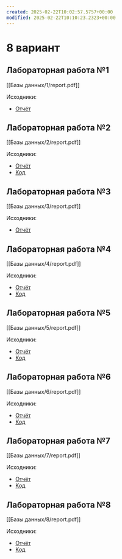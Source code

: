 ```yaml
---
created: 2025-02-22T10:02:57.5757+00:00
modified: 2025-02-22T10:10:23.2323+00:00
---
```

# 8 вариант
## Лабораторная работа №1
[[Базы данных/1/report.pdf]]

Исходники:
- [Отчёт](https://github.com/IAmProgrammist/lab_materials/tree/main/%D0%91%D0%B0%D0%B7%D1%8B%20%D0%B4%D0%B0%D0%BD%D0%BD%D1%8B%D1%85/1)

## Лабораторная работа №2
[[Базы данных/2/report.pdf]]

Исходники:
- [Отчёт](https://github.com/IAmProgrammist/lab_materials/tree/main/%D0%91%D0%B0%D0%B7%D1%8B%20%D0%B4%D0%B0%D0%BD%D0%BD%D1%8B%D1%85/2)
- [Код](https://github.com/IAmProgrammist/database/tree/main/lab2)

## Лабораторная работа №3
[[Базы данных/3/report.pdf]]

Исходники:
- [Отчёт](https://github.com/IAmProgrammist/lab_materials/tree/main/%D0%91%D0%B0%D0%B7%D1%8B%20%D0%B4%D0%B0%D0%BD%D0%BD%D1%8B%D1%85/3)

## Лабораторная работа №4
[[Базы данных/4/report.pdf]]

Исходники:
- [Отчёт](https://github.com/IAmProgrammist/lab_materials/tree/main/%D0%91%D0%B0%D0%B7%D1%8B%20%D0%B4%D0%B0%D0%BD%D0%BD%D1%8B%D1%85/4)
- [Код](https://github.com/IAmProgrammist/database/tree/main/lab4)
  
## Лабораторная работа №5
[[Базы данных/5/report.pdf]]

Исходники:
- [Отчёт](https://github.com/IAmProgrammist/lab_materials/tree/main/%D0%91%D0%B0%D0%B7%D1%8B%20%D0%B4%D0%B0%D0%BD%D0%BD%D1%8B%D1%85/5)
- [Код](https://github.com/IAmProgrammist/database/tree/main/lab5)
  
## Лабораторная работа №6
[[Базы данных/6/report.pdf]]

Исходники:
- [Отчёт](https://github.com/IAmProgrammist/lab_materials/tree/main/%D0%91%D0%B0%D0%B7%D1%8B%20%D0%B4%D0%B0%D0%BD%D0%BD%D1%8B%D1%85/6)
- [Код](https://github.com/IAmProgrammist/database/tree/main/lab6)

## Лабораторная работа №7
[[Базы данных/7/report.pdf]]

Исходники:
- [Отчёт](https://github.com/IAmProgrammist/lab_materials/tree/main/%D0%91%D0%B0%D0%B7%D1%8B%20%D0%B4%D0%B0%D0%BD%D0%BD%D1%8B%D1%85/6)
- [Код](https://github.com/IAmProgrammist/database/tree/main/lab6)

## Лабораторная работа №8
[[Базы данных/8/report.pdf]]

Исходники:
- [Отчёт](https://github.com/IAmProgrammist/lab_materials/tree/main/%D0%91%D0%B0%D0%B7%D1%8B%20%D0%B4%D0%B0%D0%BD%D0%BD%D1%8B%D1%85/8)
- [Код](https://github.com/IAmProgrammist/database/tree/main/lab8)

